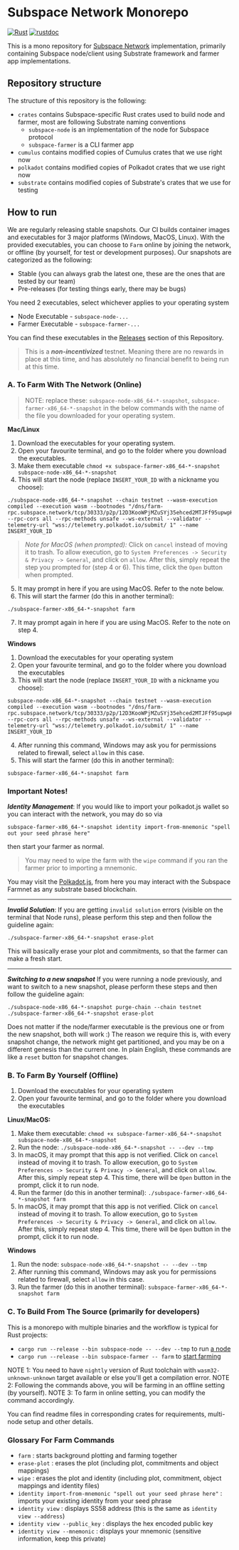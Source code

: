 # Subspace Network Monorepo

[![Rust](https://github.com/subspace/subspace/actions/workflows/rust.yaml/badge.svg)](https://github.com/subspace/subspace/actions/workflows/rust.yaml)
[![rustdoc](https://github.com/subspace/subspace/actions/workflows/rustdoc.yml/badge.svg)](https://subspace.github.io/subspace)

This is a mono repository for [Subspace Network](https://www.subspace.network/) implementation, primarily containing
Subspace node/client using Substrate framework and farmer app implementations.

## Repository structure

The structure of this repository is the following:

- `crates` contains Subspace-specific Rust crates used to build node and farmer, most are following Substrate naming conventions
  - `subspace-node` is an implementation of the node for Subspace protocol
  - `subspace-farmer` is a CLI farmer app
- `cumulus` contains modified copies of Cumulus crates that we use right now
- `polkadot` contains modified copies of Polkadot crates that we use right now
- `substrate` contains modified copies of Substrate's crates that we use for testing

## How to run

We are regularly releasing stable snapshots. Our CI builds container images and executables for 3 major platforms (Windows, MacOS, Linux). 
With the provided executables, you can choose to `Farm` online by joining the network, or offline (by yourself, for test or development purposes).
Our snapshots are categorized as the following:
- Stable (you can always grab the latest one, these are the ones that are tested by our team)
- Pre-releases (for testing things early, there may be bugs)

You need 2 executables, select whichever applies to your operating system
* Node Executable - `subspace-node-...`
* Farmer Executable - `subspace-farmer-...`

You can find these executables in the [Releases](https://github.com/subspace/subspace/releases) section of this Repository.

> This is a ***non-incentivized*** testnet. Meaning there are no rewards in place at this time, and has absolutely no financial benefit to being run at this time.

### A. To Farm With The Network (Online)

> NOTE: replace these: `subspace-node-x86_64-*-snapshot`, `subspace-farmer-x86_64-*-snapshot`
> in the below commands with the name of the file you downloaded for your operating system. 

**Mac/Linux**

1. Download the executables for your operating system.
2. Open your favourite terminal, and go to the folder where you download the executables.
3. Make them executable  `chmod +x subspace-farmer-x86_64-*-snapshot subspace-node-x86_64-*-snapshot`
4. This will start the node (replace `INSERT_YOUR_ID` with a nickname you choose): 
```
./subspace-node-x86_64-*-snapshot --chain testnet --wasm-execution compiled --execution wasm --bootnodes "/dns/farm-rpc.subspace.network/tcp/30333/p2p/12D3KooWPjMZuSYj35ehced2MTJFf95upwpHKgKUrFRfHwohzJXr" --rpc-cors all --rpc-methods unsafe --ws-external --validator --telemetry-url "wss://telemetry.polkadot.io/submit/ 1" --name INSERT_YOUR_ID
```
> *Note for MacOS (when prompted):* Click on `cancel` instead of moving it to trash.
To allow execution, go to `System Preferences -> Security & Privacy -> General`, and click on `allow`.
After this, simply repeat the step you prompted for (step 4 or 6). This time, click the `Open` button when prompted.

5. It may prompt in here if you are using MacOS. Refer to the note below.
6. This will start the farmer (do this in another terminal): 
```
./subspace-farmer-x86_64-*-snapshot farm
```
7. It may prompt again in here if you are using MacOS. Refer to the note on step 4.



**Windows**

1. Download the executables for your operating system
2. Open your favourite terminal, and go to the folder where you download the executables
3. This will start the node (replace `INSERT_YOUR_ID` with a nickname you choose):
```
subspace-node-x86_64-*-snapshot --chain testnet --wasm-execution compiled --execution wasm --bootnodes "/dns/farm-rpc.subspace.network/tcp/30333/p2p/12D3KooWPjMZuSYj35ehced2MTJFf95upwpHKgKUrFRfHwohzJXr" --rpc-cors all --rpc-methods unsafe --ws-external --validator --telemetry-url "wss://telemetry.polkadot.io/submit/ 1" --name INSERT_YOUR_ID
```
4. After running this command, Windows may ask you for permissions related to firewall, select `allow` in this case.
5. This will start the farmer (do this in another terminal): 
```
subspace-farmer-x86_64-*-snapshot farm
```

### Important Notes!

***Identity Management***: If you would like to import your polkadot.js wallet so you can interact with the network, you may do so via 
```
subspace-farmer-x86_64-*-snapshot identity import-from-mnemonic "spell out your seed phrase here"
```
then start your farmer as normal.

> You may need to wipe the farm with the `wipe` command if you ran the farmer prior to importing a mnemonic. 

You may visit the [Polkadot.js](https://polkadot.js.org/apps/?rpc=wss%3A%2F%2Ffarm-rpc.subspace.network#/explorer), from here you may interact with the Subspace Farmnet as any substrate based blockchain. 

---
***Invalid Solution***: If you are getting `invalid solution` errors (visible on the terminal that Node runs), please perform this step and then follow the guideline again:
```
./subspace-farmer-x86_64-*-snapshot erase-plot
```
This will basically erase your plot and commitments, so that the farmer can make a fresh start.

---
***Switching to a new snapshot***
If you were running a node previously, and want to switch to a new snapshot, please perform these steps and then follow the guideline again:
```
./subspace-node-x86_64-*-snapshot purge-chain --chain testnet
./subspace-farmer-x86_64-*-snapshot erase-plot
```
Does not matter if the node/farmer executable is the previous one or from the new snapshot, both will work :)
The reason we require this is, with every snapshot change, the network might get partitioned, and you may be on a different genesis than the current one.
In plain English, these commands are like a `reset` button for snapshot changes.

### B. To Farm By Yourself (Offline)

1. Download the executables for your operating system
2. Open your favourite terminal, and go to the folder where you download the executables

**Linux/MacOS:**
1. Make them executable: `chmod +x subspace-farmer-x86_64-*-snapshot subspace-node-x86_64-*-snapshot`
2. Run the node: `./subspace-node-x86_64-*-snapshot -- --dev --tmp`
3. In macOS, it may prompt that this app is not verified. Click on `cancel` instead of moving it to trash.
   To allow execution, go to `System Preferences -> Security & Privacy -> General`, and click on `allow`.
   After this, simply repeat step 4. This time, there will be `Open` button in the prompt, click it to run node.
4. Run the farmer (do this in another terminal): `./subspace-farmer-x86_64-*-snapshot farm`
5. In macOS, it may prompt that this app is not verified. Click on `cancel` instead of moving it to trash.
   To allow execution, go to `System Preferences -> Security & Privacy -> General`, and click on `allow`.
   After this, simply repeat step 4. This time, there will be `Open` button in the prompt, click it to run node.

**Windows**
1. Run the node: `subspace-node-x86_64-*-snapshot -- --dev --tmp`
2. After running this command, Windows may ask you for permissions related to firewall, select `allow` in this case.
3. Run the farmer (do this in another terminal): `subspace-farmer-x86_64-*-snapshot farm`

### C. To Build From The Source (primarily for developers)

This is a monorepo with multiple binaries and the workflow is typical for Rust projects:

- `cargo run --release --bin subspace-node -- --dev --tmp` to run [a node](crates/subspace-node)
- `cargo run --release --bin subspace-farmer -- farm` to [start farming](crates/subspace-farmer#start-the-farmer)

NOTE 1: You need to have `nightly` version of Rust toolchain with `wasm32-unknown-unknown` target available or else you'll get a compilation error.
NOTE 2: Following the commands above, you will be farming in an offline setting (by yourself).
NOTE 3: To farm in online setting, you can modify the command accordingly.

You can find readme files in corresponding crates for requirements, multi-node setup and other details.



### Glossary For Farm Commands

- `farm` : starts background plotting and farming together
- `erase-plot` : erases the plot (including plot, commitments and object mappings)
- `wipe` : erases the plot and identity (including plot, commitment, object mappings and identity files)
- `identity import-from-mnemonic "spell out your seed phrase here"` : imports your existing identity from your seed phrase
- `identity view` : displays SS58 address (this is the same as `identity view --address`)
- `identity view --public_key` : displays the hex encoded public key
- `identity view --mnemonic` : displays your mnemonic (sensitive information, keep this private)
